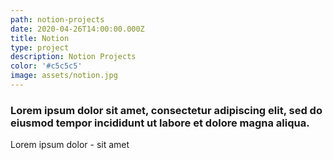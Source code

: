 ```yaml
---
path: notion-projects
date: 2020-04-26T14:00:00.000Z
title: Notion
type: project
description: Notion Projects
color: '#c5c5c5'
image: assets/notion.jpg
---
```

### Lorem ipsum dolor sit amet, consectetur adipiscing elit, sed do eiusmod tempor incididunt ut labore et dolore magna aliqua. 

Lorem ipsum dolor - sit amet
